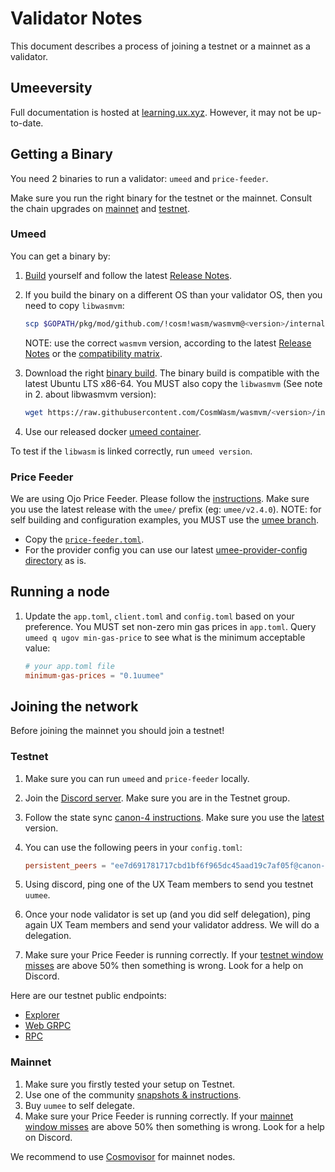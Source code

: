 # Validator Notes

This document describes a process of joining a testnet or a mainnet as a validator.

## Umeeversity

Full documentation is hosted at [learning.ux.xyz](https://learning.ux.xyz). However, it may not be up-to-date.

## Getting a Binary

You need 2 binaries to run a validator: `umeed` and `price-feeder`.

Make sure you run the right binary for the testnet or the mainnet. Consult the chain upgrades on [mainnet](https://www.mintscan.io/umee/proposals) and [testnet](https://explorer.network.umee.cc/Canon-4/gov).

### Umeed

You can get a binary by:

1. [Build](../README.md#build) yourself and follow the latest [Release Notes](../RELEASE_NOTES.md). 

2. If you build the binary on a different OS than your validator OS, then you need to copy `libwasmvm`:

   ```sh
   scp $GOPATH/pkg/mod/github.com/!cosm!wasm/wasmvm@<version>/internal/api/libwasmvm.$(uname -m).so running_os:/<lib/path>
   ```

   NOTE: use the correct `wasmvm` version, according to the latest [Release Notes](../RELEASE_NOTES.md) or the [compatibility matrix](../README.md#release-compatibility-matrix).

3. Download the right [binary build](https://github.com/umee-network/umee/releases). The binary build is compatible with the latest Ubuntu LTS x86-64. You MUST also copy the `libwasmvm` (See note in 2. about libwasmvm version):

   ```sh
   wget https://raw.githubusercontent.com/CosmWasm/wasmvm/<version>/internal/api/libwasmvm.$(uname -m).so -O /lib/libwasmvm.$(uname -m).so
   ```

4. Use our released docker [umeed container](https://github.com/umee-network/umee/pkgs/container/umeed).

To test if the `libwasm` is linked correctly, run `umeed version`.

### Price Feeder

We are using Ojo Price Feeder. Please follow the [instructions](https://github.com/ojo-network/price-feeder/blob/umee/README.md). Make sure you use the latest release with the `umee/` prefix (eg: `umee/v2.4.0`).
NOTE: for self building and configuration examples, you MUST use the [umee branch](https://github.com/ojo-network/price-feeder/tree/umee).

- Copy the [`price-feeder.toml`](https://github.com/ojo-network/price-feeder/blob/umee/price-feeder.example.toml).
- For the provider config you can use our latest [umee-provider-config directory](https://github.com/ojo-network/price-feeder/tree/umee/umee-provider-config) as is.

## Running a node

1. Update the `app.toml`, `client.toml` and `config.toml` based on your preference. You MUST set non-zero min gas prices in `app.toml`. Query `umeed q ugov min-gas-price` to see what is the minimum acceptable value:

   ```toml
   # your app.toml file
   minimum-gas-prices = "0.1uumee"
   ```

## Joining the network

Before joining the mainnet you should join a testnet!

### Testnet

1. Make sure you can run `umeed` and `price-feeder` locally.
2. Join the [Discord server](https://discord.gg/4ZJAFvg9). Make sure you are in the Testnet group.
3. Follow the state sync [canon-4 instructions](https://mzonder.notion.site/UMEE-Start-from-STATE-SYNC-canon-4-f485563a089a436d9d1fe98f54af8737). Make sure you use the [latest](https://github.com/umee-network/umee/releases/) version.
4. You can use the following peers in your `config.toml`:

   ```toml
   persistent_peers = "ee7d691781717cbd1bf6f965dc45aad19c7af05f@canon-4.network.umee.cc:10000,dfd1d83b668ff2e59dc1d601a4990d1bd95044ba@canon-4.network.umee.cc:10001"
   ```

5. Using discord, ping one of the UX Team members to send you testnet `uumee`.
6. Once your node validator is set up (and you did self delegation), ping again UX Team members and send your validator address. We will do a delegation.
7. Make sure your Price Feeder is running correctly. If your [testnet window misses](https://canon.price-feeder.com/) are above 50% then something is wrong. Look for a help on Discord.

Here are our testnet public endpoints:

- [Explorer](https://explorer.network.umee.cc/canon-4)
- [Web GRPC](https://canon-4.api.network.umee.cc)
- [RPC](https://canon-4.rpc.network.umee.cc)

### Mainnet

1. Make sure you firstly tested your setup on Testnet.
2. Use one of the community [snapshots & instructions](https://github.com/obajay/StateSync-snapshots/tree/main/Projects/Umee).
3. Buy `uumee` to self delegate.
4. Make sure your Price Feeder is running correctly. If your [mainnet window misses](https://price-feeder.com/) are above 50% then something is wrong. Look for a help on Discord.

We recommend to use [Cosmovisor](../README.md#cosmovisor) for mainnet nodes.
